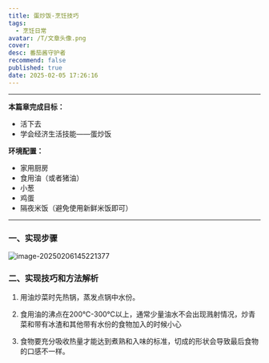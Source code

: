 ```yaml
---
title: 蛋炒饭-烹饪技巧
tags:
  - 烹饪日常
avatar: /T/文章头像.png
cover:
desc: 番茄酱守护者
recommend: false
published: true
date: 2025-02-05 17:26:16
---
```


---

**本篇章完成目标：**

- 活下去
- 学会经济生活技能——蛋炒饭



**环境配置：**

- 家用厨房
- 食用油（或者猪油）
- 小葱
- 鸡蛋
- 隔夜米饭（避免使用新鲜米饭即可）

---

### 一、实现步骤

![image-20250206145221377](/Blog/posts/2025-2/image-20250206145221377.avif)

### 二、实现技巧和方法解析

1. 用油炒菜时先热锅，蒸发点锅中水份。

2. 食用油的沸点在200℃-300℃以上，通常少量油水不会出现溅射情况，炒青菜和带有冰渣和其他带有水份的食物加入的时候小心
3. 食物要充分吸收热量才能达到煮熟和入味的标准，切成的形状会导致最后食物的口感不一样。
